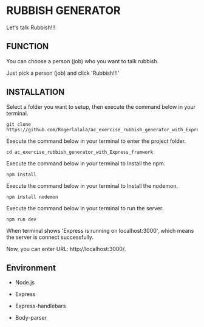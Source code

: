 # RUBBISH GENERATOR

Let's talk Rubbish!!!

## FUNCTION

<p>
You can choose a person (job) who you want to talk rubbish.

Just pick a person (job) and click 'Rubbish!!!'

## INSTALLATION

Select a folder you want to setup, then execute the command below in your terminal.
```
git clone https://github.com/Rogerlalala/ac_exercise_rubbish_generator_with_Express_framwork.git
```

Execute the command below in your terminal to enter the project folder.
```
cd ac_exercise_rubbish_generator_with_Express_framwork
```

Execute the command below in your terminal to Install the npm.
```
npm install
```

Execute the command below in your terminal to Install the nodemon.
```
npm install nodemon
```

Execute the command below in your terminal to run the server.
```
npm run dev
```

When terminal shows 'Express is running on localhost:3000', which means the server is connect successfully.

Now, you can enter URL: http://localhost:3000/.

## Environment

* Node.js

* Express

* Express-handlebars

* Body-parser